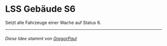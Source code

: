 <h1>LSS Gebäude S6</h1>
Setzt alle Fahrzeuge einer Wache auf Status 6.<br>

<hr>
<h6>Diese Idee stammt von <a href="https://forum.leitstellenspiel.de/cms/index.php?user/4392-gregorpaul/">GregorPaul</a></h6>